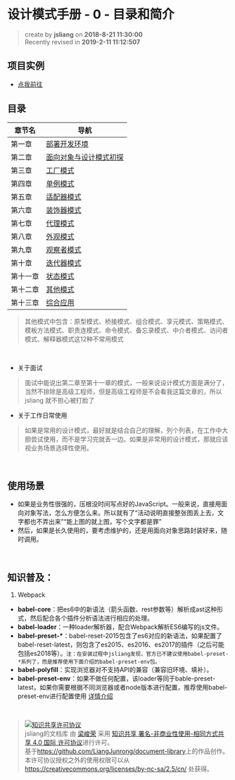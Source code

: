 设计模式手册 - 0 - 目录和简介
===

> create by **jsliang** on **2018-8-21 11:30:00**   
> Recently revised in **2019-2-11 11:12:507**

## 项目实例

* [点我前往](http://es6design.jsliang.top/)

## 目录

| 章节名  | 导航                                                   |
| ------- | ------------------------------------------------------ |
| 第一章  | [部署开发环境](./design-pattern-chapter1.md)           |
| 第二章  | [面向对象与设计模式初探](./design-pattern-chapter2.md) |
| 第三章  | [工厂模式](./design-pattern-chapter3.md)               |
| 第四章  | [单例模式](./design-pattern-chapter4.md)               |
| 第五章  | [适配器模式](./design-pattern-chapter5.md)             |
| 第六章  | [装饰器模式](./design-pattern-chapter6.md)             |
| 第七章  | [代理模式](./design-pattern-chapter7.md)             |
| 第八章  | [外观模式](./design-pattern-chapter8.md)             |
| 第九章  | [观察者模式](./design-pattern-chapter9.md)             |
| 第十章  | [迭代器模式](./design-pattern-chapter10.md)             |
| 第十一章  | [状态模式](./design-pattern-chapter11.md)             |
| 第十二章  | [其他模式](./design-pattern-chapter12.md)             |
| 第十三章  | [综合应用](./design-pattern-chapter13.md)             |
> 其他模式中包含：原型模式、桥接模式、组合模式、享元模式、策略模式、模板方法模式、职责连模式、命令模式、备忘录模式、中介者模式、访问者模式、解释器模式这12种不常用模式

<br>

* 关于面试
> 面试中能说出第二章至第十一章的模式，一般来说设计模式方面是满分了，当然不排除是高级工程师，但是高级工程师是不会看我这篇文章的，所以 jsliang 就不担心被打脸了

* 关于工作日常使用
> 如果是常用的设计模式，最好就是结合自己的理解，列个列表，在工作中大胆尝试使用，而不是学习完就丢一边。如果是非常用的设计模式，那就应该视业务场景选择性使用。

<br>

## 使用场景
* 如果是业务性很强的，压根没时间写点好的JavaScript。一般来说，直接用面向对象写法，怎么方便怎么来。所以就有了“活动说明直接整张图丢上去，文字都也不弄出来”“能上图的就上图，写个文字都是罪”
* 然后，如果是长久使用的，要考虑维护的，还是用面向对象思路封装好来，随时调用。

<br> 

## 知识普及：  
1. Webpack
* **babel-core**：把es6中的新语法（箭头函数、rest参数等）解析成ast这种形式，然后配合各个插件分析语法进行相应的处理。
* **babel-loader**：一种loader解析器，配合Webpack解析ES6编写的js文件。
* **babel-preset-\***：babel-reset-2015包含了es6对应的新语法，如果配置了babel-reset-latest，则包含了es2015、es2016、es2017的插件（之后可能包括es2018等）。`注：在安装过程中jsliang发现，官方已不建议使用babel-preset-*系列了，而是推荐使用下面介绍的babel-preset-env包。`
* **babel-polyfill**：实现浏览器对不支持API的兼容（兼容旧环境、填补）。
* **babel-preset-env**：如果不做任何配置，该loader等同于bable-preset-latest，如果你需要根据不同浏览器或者node版本进行配置，推荐使用babel-preset-env进行配置使用 [详情介绍](https://segmentfault.com/a/1190000011639765)

<br>

> <a rel="license" href="http://creativecommons.org/licenses/by-nc-sa/4.0/"><img alt="知识共享许可协议" style="border-width:0" src="https://i.creativecommons.org/l/by-nc-sa/4.0/88x31.png" /></a><br /><span xmlns:dct="http://purl.org/dc/terms/" property="dct:title">jsliang的文档库</span> 由 <a xmlns:cc="http://creativecommons.org/ns#" href="https://github.com/LiangJunrong/document-library" property="cc:attributionName" rel="cc:attributionURL">梁峻荣</a> 采用 <a rel="license" href="http://creativecommons.org/licenses/by-nc-sa/4.0/">知识共享 署名-非商业性使用-相同方式共享 4.0 国际 许可协议</a>进行许可。<br />基于<a xmlns:dct="http://purl.org/dc/terms/" href="https://github.com/LiangJunrong/document-library" rel="dct:source">https://github.com/LiangJunrong/document-library</a>上的作品创作。<br />本许可协议授权之外的使用权限可以从 <a xmlns:cc="http://creativecommons.org/ns#" href="https://creativecommons.org/licenses/by-nc-sa/2.5/cn/" rel="cc:morePermissions">https://creativecommons.org/licenses/by-nc-sa/2.5/cn/</a> 处获得。
